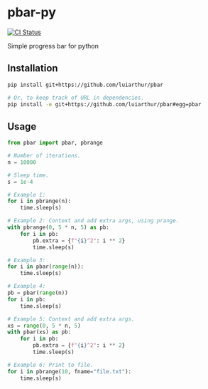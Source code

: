 # pbar-py
[![CI Status][ci-status-img]](https://github.com/luiarthur/pbar-py/actions)

Simple progress bar for python

## Installation
```bash
pip install git+https://github.com/luiarthur/pbar

# Or, to keep track of URL in dependencies.
pip install -e git+https://github.com/luiarthur/pbar#egg=pbar
```

## Usage

```python
from pbar import pbar, pbrange

# Number of iterations.
n = 10000

# Sleep time.
s = 1e-4

# Example 1:
for i in pbrange(n):
    time.sleep(s)

# Example 2: Context and add extra args, using prange.
with pbrange(0, 5 * n, 5) as pb:
    for i in pb:
        pb.extra = {f"{i}^2": i ** 2}
        time.sleep(s)

# Example 3:
for i in pbar(range(n)):
    time.sleep(s)

# Example 4:
pb = pbar(range(n))
for i in pb:
    time.sleep(s)

# Example 5: Context and add extra args.
xs = range(0, 5 * n, 5)
with pbar(xs) as pb:
    for i in pb:
        pb.extra = {f"{i}^2": i ** 2}
        time.sleep(s)

# Example 6: Print to file.
for i in pbrange(10, fname="file.txt"):
    time.sleep(s)
```


[ci-status-img]: https://github.com/luiarthur/pbar-py/workflows/CI/badge.svg

